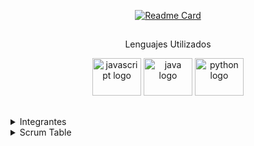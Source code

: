 <div align="center">
  
  [![Readme Card](https://github-readme-stats.vercel.app/api/pin/?username=CodeSystem2022&repo=BugArmy-Tercer-Semestre&theme=github_dark)](https://github.com/CodeSystem2022/BugArmy-Tercer-Semestre)
 </div>
   
  ##
  <div align="center">
  
 Lenguajes Utilizados
  
 
  </div>
  
  <div align="center">
    <img src="https://cdn.jsdelivr.net/gh/devicons/devicon/icons/javascript/javascript-original.svg" height="60" width="78" alt="javascript logo"  />
    <img src="https://cdn.jsdelivr.net/gh/devicons/devicon/icons/java/java-original.svg" height="60" width="78" alt="java logo"  />
    <img src="https://cdn.jsdelivr.net/gh/devicons/devicon/icons/python/python-original.svg" height="60" width="78" alt="python logo"  />
  </div>
  
  ##
  <p>
  <details align=left>
   <summary float=left>Integrantes</summary> 
   <p>
    
   ```ruby
     public class Integrantes(){
          VelazquezMartin = new Six087(Completado);
          GervasiFacundo = new FacundoGerv(Completado);
          ChavezJesus = new DoctorRemix(Completado);
          RodrigoAmoros = new rodrigoamoros(Completado);
          RossiIvo = new ivorossi(Completado);
          KevinBaez = new KevDev2(Completado);
          AgustinPinillos = new pini14(Completado);
          LucianoBugarin = new BugaToro(Completado);
          SergioMezzabotta = new Artyom();
          GuajardoJose = new chimidevs();
          BenegasCristian = new SlimCb();
     }
   ```
   </p>
   </details>
 
  <details>
    <summary>Scrum Table</Summary>
  <table border=1 align=center>
  <tr>
   <td>Semana 1</td>
    <td align=center><a href=https://github.com/Six087>Velazquez Martin</a></td>
  </tr>
  <tr>
   <td>Semana 2</td>
    <td align=center><a href=https://github.com/FacundoGerv>Gervasi Facundo</a></td>
  </tr>
  <tr>
   <td>Semana 3</td>
    <td align=center><a href=https://github.com/DoctorRemix>Chavez Jesus</a></td>
  </tr>
    <tr>
   <td>Semana 4</td>
      <td align=center><a href=https://github.com/rodrigoamoros>Amoros Rodrigo</a></td>
  </tr>
    <tr>
   <td>Semana 5</td>
      <td align=center><a href=https://github.com/ivorossi>Rossi Ivo</a></td>
  </tr>
    <tr>
   <td>Semana 6</td>
      <td align=center><a href=https://github.com/KevDev2>Baez Kevin</a></td>
  </tr>
    <tr>
   <td>Semana 7</td>
      <td align=center><a href=https://github.com/pini14>Pinillos Agustin</a></td>
  </tr>
    <tr>
   <td>Semana 8</td>
      <td align=center><a href=https://github.com/BugaToro>Bugarin Luciano</a></td>
  </tr>
    <tr>
   <td>Semana 9</td>
      <td align=center><a href=https://github.com/SergioMezzabotta>Mezzabotta Sergio</a></td>
  </tr>
    <tr>
   <td>Semana 10</td>
      <td align=center><a href=https://github.com/chimydevs>Guajardo Jose</a></td>
  </tr>
    <tr>
   <td>Semana 11</td>
      <td align=center><a href=https://github.com/SlimCb>Benegas Cristian</a></td>
  </tr>
  </table>
</details>
  </p>
  
